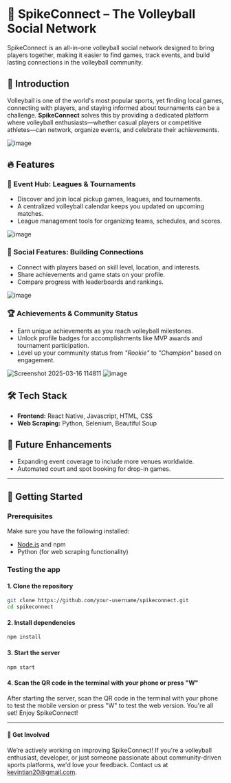 # 🏐 SpikeConnect – The Volleyball Social Network  

SpikeConnect is an all-in-one volleyball social network designed to bring players together, making it easier to find games, track events, and build lasting connections in the volleyball community.  

## 🚀 Introduction  
Volleyball is one of the world's most popular sports, yet finding local games, connecting with players, and staying informed about tournaments can be a challenge. **SpikeConnect** solves this by providing a dedicated platform where volleyball enthusiasts—whether casual players or competitive athletes—can network, organize events, and celebrate their achievements.  

![image](https://github.com/user-attachments/assets/f770fe16-c88e-4bf8-a7c4-ac8a51de1fc2)


## 🔥 Features  

### 📅 Event Hub: Leagues & Tournaments  
- Discover and join local pickup games, leagues, and tournaments.  
- A centralized volleyball calendar keeps you updated on upcoming matches.  
- League management tools for organizing teams, schedules, and scores.

![image](https://github.com/user-attachments/assets/84dcecb7-08c9-4861-b3ad-7832a56c5fe0)

### 🤝 Social Features: Building Connections  
- Connect with players based on skill level, location, and interests.  
- Share achievements and game stats on your profile.  
- Compare progress with leaderboards and rankings.

![image](https://github.com/user-attachments/assets/c63105f3-c976-46e4-93f9-bc75504eaff7)

### 🏆 Achievements & Community Status  
- Earn unique achievements as you reach volleyball milestones.  
- Unlock profile badges for accomplishments like MVP awards and tournament participation.  
- Level up your community status from _"Rookie"_ to _"Champion"_ based on engagement.

![Screenshot 2025-03-16 114811](https://github.com/user-attachments/assets/583eabff-d643-4fb3-8f0c-001e9585c45d)
![image](https://github.com/user-attachments/assets/4b8e29f1-0841-4f9a-966e-9140c8521081)

## 🛠️ Tech Stack  
- **Frontend:** React Native, Javascript, HTML, CSS  
- **Web Scraping:** Python, Selenium, Beautiful Soup  

## 📌 Future Enhancements  
- Expanding event coverage to include more venues worldwide.  
- Automated court and spot booking for drop-in games.

---

## 🚀 Getting Started  

### Prerequisites  
Make sure you have the following installed:  
- [Node.js](https://nodejs.org/) and npm  
- Python (for web scraping functionality)  

### Testing the app  

#### 1. Clone the repository  
```sh
git clone https://github.com/your-username/spikeconnect.git
cd spikeconnect
```

#### 2. Install dependencies
```sh
npm install
```
#### 3. Start the server
```sh
npm start
```
#### 4. Scan the QR code in the terminal with your phone or press "W"
After starting the server, scan the QR code in the terminal with your phone to test the mobile version or press "W" to test the web version. You're all set! Enjoy SpikeConnect!

---

#### 🤝 Get Involved
We’re actively working on improving SpikeConnect! If you're a volleyball enthusiast, developer, or just someone passionate about community-driven sports platforms, we'd love your feedback. Contact us at kevintian20@gmail.com.
